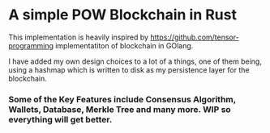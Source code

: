 # A simple POW Blockchain in Rust
This implementation is heavily inspired by https://github.com/tensor-programming implementatiton of blockchain in GOlang.


I have added my own design choices to a lot of a things, one of them being, using a hashmap which is written to disk as my persistence layer for the blockchain.

### Some of the Key Features include Consensus Algorithm, Wallets, Database, Merkle Tree and many more. WIP so everything will get better.
